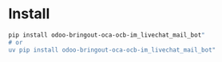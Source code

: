 # Install

```bash
pip install odoo-bringout-oca-ocb-im_livechat_mail_bot"
# or
uv pip install odoo-bringout-oca-ocb-im_livechat_mail_bot"
```
